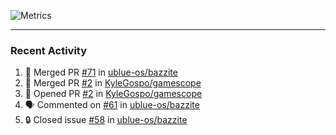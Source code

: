 ![Metrics](https://metrics.lecoq.io/KyleGospo?template=classic&base=header%2C%20activity%2C%20community%2C%20repositories%2C%20metadata&base.indepth=false&base.hireable=false&base.skip=false&config.timezone=America%2FLos_Angeles)

---
### Recent Activity
<!--START_SECTION:activity-->
1. 🎉 Merged PR [#71](https://github.com/ublue-os/bazzite/pull/71) in [ublue-os/bazzite](https://github.com/ublue-os/bazzite)
2. 🎉 Merged PR [#2](https://github.com/KyleGospo/gamescope/pull/2) in [KyleGospo/gamescope](https://github.com/KyleGospo/gamescope)
3. 💪 Opened PR [#2](https://github.com/KyleGospo/gamescope/pull/2) in [KyleGospo/gamescope](https://github.com/KyleGospo/gamescope)
4. 🗣 Commented on [#61](https://github.com/ublue-os/bazzite/issues/61#issuecomment-1648558659) in [ublue-os/bazzite](https://github.com/ublue-os/bazzite)
5. 🔒 Closed issue [#58](https://github.com/ublue-os/bazzite/issues/58) in [ublue-os/bazzite](https://github.com/ublue-os/bazzite)
<!--END_SECTION:activity-->
